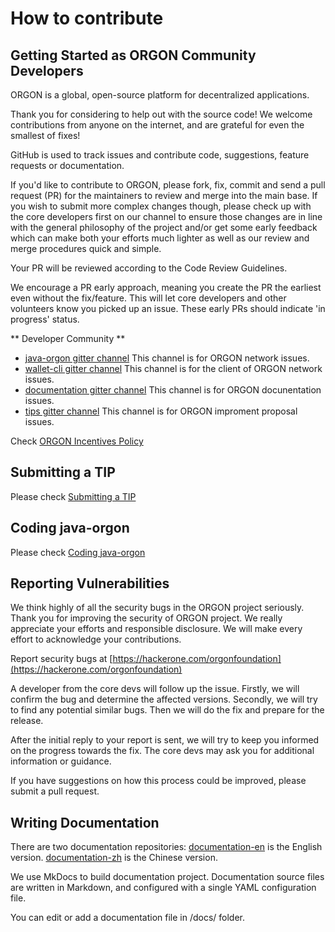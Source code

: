 # How to contribute

## Getting Started as ORGON Community Developers

ORGON is a global, open-source platform for decentralized applications.

Thank you for considering to help out with the source code! We welcome contributions from anyone on the internet, and are grateful for even the smallest of fixes!

GitHub is used to track issues and contribute code, suggestions, feature requests or documentation.

If you'd like to contribute to ORGON, please fork, fix, commit and send a pull request (PR) for the maintainers to review and merge into the main base. If you wish to submit more complex changes though, please check up with the core developers first on our channel to ensure those changes are in line with the general philosophy of the project and/or get some early feedback which can make both your efforts much lighter as well as our review and merge procedures quick and simple.

Your PR will be reviewed according to the Code Review Guidelines.

We encourage a PR early approach, meaning you create the PR the earliest even without the fix/feature. This will let core developers and other volunteers know you picked up an issue. These early PRs should indicate 'in progress' status.

** Developer Community **

* [java-orgon gitter channel](https://gitter.im/orgonprotocol/allcoredev)
This channel is for ORGON network issues.
* [wallet-cli gitter channel](https://gitter.im/orgonprotocol/wallet-cli)
This channel is for the client of ORGON network issues.
* [documentation gitter channel](https://gitter.im/orgonprotocol/documentation)
This channel is for ORGON docunentation issues.
* [tips gitter channel](https://gitter.im/orgonprotocol/TIPs)
This channel is for ORGON improment proposal issues.

Check [ORGON Incentives Policy](incentives.md)

## Submitting a TIP

Please check [Submitting a TIP](./tips.md)

## Coding java-orgon

Please check [Coding java-orgon](./java-orgon.md)

## Reporting Vulnerabilities

We think highly of all the security bugs in the ORGON project seriously. Thank you for improving the security of ORGON project. We really appreciate your efforts and responsible disclosure. We will make every effort to acknowledge your contributions.

Report security bugs at [https://hackerone.com/orgonfoundation](https://hackerone.com/orgonfoundation)

A developer from the core devs will follow up the issue. Firstly, we will confirm the bug and determine the affected versions. Secondly, we will try to find any potential similar bugs. Then we will do the fix and prepare for the release.

After the initial reply to your report is sent, we will try to keep you informed on the progress towards the fix. The core devs may ask you for additional information or guidance.

If you have suggestions on how this process could be improved, please submit a pull request.

## Writing Documentation

There are two documentation repositories:
[documentation-en](https://github.com/alexozerov/documentation-en) is the English version.
[documentation-zh](https://github.com/alexozerov/documentation-zh) is the Chinese version.

We use MkDocs to build documentation project. Documentation source files are written in Markdown, and configured with a single YAML configuration file.

You can edit or add a documentation file in /docs/ folder.
